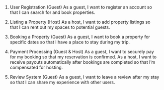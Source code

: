1. User Registration (Guest)
As a guest, I want to register an account so that I can search for and book properties.

2. Listing a Property (Host)
As a host, I want to add property listings so that I can rent out my spaces to potential guests.

3. Booking a Property (Guest)
As a guest, I want to book a property for specific dates so that I have a place to stay during my trip.

4. Payment Processing (Guest & Host)
As a guest, I want to securely pay for my booking so that my reservation is confirmed.
As a host, I want to receive payouts automatically after bookings are completed so that I’m compensated for hosting.

5. Review System (Guest)
As a guest, I want to leave a review after my stay so that I can share my experience with other users.
